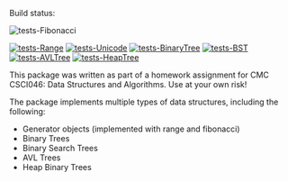 
Build status:

![tests-Fibonacci](https://github.com/Michaelhess17/containers-oop/actions/workflows/tests-fibonacci.yml/badge.svg)

[![tests-Range](https://github.com/Michaelhess17/containers-oop/actions/workflows/tests-range.yml/badge.svg?branch=main)](https://github.com/Michaelhess17/containers-oop/actions/workflows/tests-range.yml)
[![tests-Unicode](https://github.com/Michaelhess17/containers-oop/actions/workflows/tests-unicode.yml/badge.svg?branch=unicode)](https://github.com/Michaelhess17/containers-oop/actions/workflows/tests-unicode.yml)
[![tests-BinaryTree](https://github.com/Michaelhess17/containers-oop/actions/workflows/tests-binarytree.yml/badge.svg)](https://github.com/Michaelhess17/containers-oop/actions/workflows/tests-binarytree.yml)
[![tests-BST](https://github.com/Michaelhess17/containers-oop/actions/workflows/tests-BST.yml/badge.svg?branch=bst)](https://github.com/Michaelhess17/containers-oop/actions/workflows/tests-BST.yml)
[![tests-AVLTree](https://github.com/Michaelhess17/containers-oop/actions/workflows/tests-avltree.yml/badge.svg?branch=avltree)](https://github.com/Michaelhess17/containers-oop/actions/workflows/tests-avltree.yml)
[![tests-HeapTree](https://github.com/Michaelhess17/containers-oop/actions/workflows/tests-HeapTree.yml/badge.svg?branch=heap)](https://github.com/Michaelhess17/containers-oop/actions/workflows/tests-HeapTree.yml)

This package was written as part of a homework assignment for CMC CSCI046: Data Structures and Algorithms. Use at your own risk!  

The package implements multiple types of data structures, including the following:   

- Generator objects (implemented with range and fibonacci)   
- Binary Trees    
- Binary Search Trees    
- AVL Trees    
- Heap Binary Trees   
